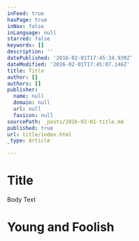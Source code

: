 ```yaml
---
inFeed: true
hasPage: true
inNav: false
inLanguage: null
starred: false
keywords: []
description: ''
datePublished: '2016-02-01T17:45:34.939Z'
dateModified: '2016-02-01T17:45:07.146Z'
title: Title
author: []
authors: []
publisher:
  name: null
  domain: null
  url: null
  favicon: null
sourcePath: _posts/2016-02-01-title.md
published: true
url: title/index.html
_type: Article

---
```

# Title

Body Text

# Young and Foolish